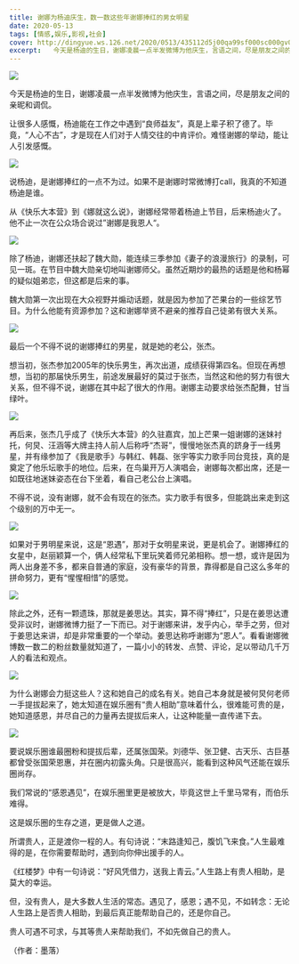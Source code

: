 ```yaml
---
title: 谢娜为杨迪庆生，数一数这些年谢娜捧红的男女明星
date: 2020-05-13
tags: [情感,娱乐,影视,社会]
cover: http://dingyue.ws.126.net/2020/0513/435112d5j00qa99sf000sc000gv0088m.jpg
excerpt:   今天是杨迪的生日，谢娜凌晨一点半发微博为他庆生，言语之间，尽是朋友之间的亲昵和
---
```

![](http://dingyue.ws.126.net/2020/0513/435112d5j00qa99sf000sc000gv0088m.jpg)  

今天是杨迪的生日，谢娜凌晨一点半发微博为他庆生，言语之间，尽是朋友之间的亲昵和调侃。

让很多人感慨，杨迪能在工作之中遇到“良师益友”，真是上辈子积了德了。毕竟，“人心不古”，才是现在人们对于人情交往的中肯评价。难怪谢娜的举动，能让人引发感慨。

![](http://dingyue.ws.126.net/2020/0513/4d579e62j00qa99sg001jc000hs00l9m.jpg)  

说杨迪，是谢娜捧红的一点不为过。如果不是谢娜时常微博打call，我真的不知道杨迪是谁。

从《快乐大本营》到《娜就这么说》，谢娜经常带着杨迪上节目，后来杨迪火了。他不止一次在公众场合说过”谢娜是我恩人“。

![](http://dingyue.ws.126.net/2020/0513/29a82873j00qa99sg001rc000hc00cpm.jpg)  

除了杨迪，谢娜还扶起了魏大勋，能连续三季参加《妻子的浪漫旅行》的录制，可见一斑。在节目中魏大勋亲切地叫谢娜师父。虽然近期炒的最热的话题是他和杨幂的疑似姐弟恋，但这都是后来的事。

魏大勋第一次出现在大众视野并煽动话题，就是因为参加了芒果台的一些综艺节目。为什么他能有资源参加？这和谢娜举贤不避亲的推荐自己徒弟有很大关系。

![](http://dingyue.ws.126.net/2020/0513/360e226bj00qa99sh000qc000hs00aim.jpg)  

最后一个不得不说的谢娜捧红的男星，就是她的老公，张杰。

想当初，张杰参加2005年的快乐男生，再次出道，成绩获得第四名。但现在再想想，当初的那届快乐男生，前途发展最好的莫过于张杰，当然这和他的努力有很大关系，但不得不说，谢娜在其中起了很大的作用。谢娜主动要求给张杰配舞，甘当绿叶。

![](http://dingyue.ws.126.net/2020/0513/cd8d13c2j00qa99sh000yc000hs00bpm.jpg)  

再后来，张杰几乎成了《快乐大本营》的久驻嘉宾，加上芒果一姐谢娜的迷妹衬托，何炅、汪涵等大牌主持人前人后称呼“杰哥”，慢慢地张杰真的跻身于一线男星，并有缘参加了《我是歌手》与韩红、韩磊、张宇等实力歌手同台竞技，真的是奠定了他乐坛歌手的地位。后来，在鸟巢开万人演唱会，谢娜每次都出席，还是一如既往地迷妹姿态在台下坐着，看自己老公台上演唱。

不得不说，没有谢娜，就不会有现在的张杰。实力歌手有很多，但能跳出来走到这个级别的万中无一。

![](http://dingyue.ws.126.net/2020/0513/3a0d140bj00qa99si000xc000cp00csm.jpg)  

如果对于男明星来说，这是“恩遇”，那对于女明星来说，更是机会了。谢娜捧红的女星中，赵丽颖算一个，俩人经常私下里玩笑着师兄弟相称。想一想，或许是因为两人出身差不多，都来自普通的家庭，没有豪华的背景，靠得都是自己这么多年的拼命努力，更有“惺惺相惜”的感觉。

![](http://dingyue.ws.126.net/2020/0513/63e83ff3j00qa99si000vc000hs00bim.jpg)  

除此之外，还有一颗遗珠，那就是姜思达。其实，算不得“捧红”，只是在姜思达遭受非议时，谢娜微博力挺了一下而已。对于谢娜来讲，发乎内心，举手之劳，但对于姜思达来讲，却是非常重要的一个举动。姜思达称呼谢娜为“恩人”。看看谢娜微博数一数二的粉丝数量就知道了，一篇小小的转发、点赞、评论，足以带动几千万人的看法和观点。

![](http://dingyue.ws.126.net/2020/0513/b67aaf09j00qa99sj000wc000hs00brm.jpg)  

为什么谢娜会力挺这些人？这和她自己的成名有关。她自己本身就是被何炅何老师一手提拔起来了，她太知道在娱乐圈有“贵人相助”意味着什么，很难能可贵的是，她知道感恩，并尽自己的力量再去提拔后来人，让这种能量一直传递下去。

![](http://dingyue.ws.126.net/2020/0513/63819814j00qa99sj000sc000hs00b1m.jpg)  

要说娱乐圈谁最圈粉和提拔后辈，还属张国荣。刘德华、张卫健、古天乐、古巨基都曾受张国荣恩惠，并在圈内初露头角。只是很高兴，能看到这种风气还能在娱乐圈尚存。

我们常说的“感恩遇见”，在娱乐圈里更是被放大，毕竟这世上千里马常有，而伯乐难得。

这是娱乐圈的生存之道，更是做人之道。

所谓贵人，正是渡你一程的人。有句诗说：“末路逢知己，腹饥飞来食。”人生最难得的是，在你需要帮助时，遇到向你伸出援手的人。

《红楼梦》中有一句诗说：“好风凭借力，送我上青云。”人生路上有贵人相助，是莫大的幸运。

但，没有贵人，是大多数人生活的常态。遇见了，感恩；遇不见，不如转念：无论人生路上是否贵人相助，到最后真正能帮助自己的，还是你自己。

贵人可遇不可求，与其等贵人来帮助我们，不如先做自己的贵人。

（作者：墨落）

